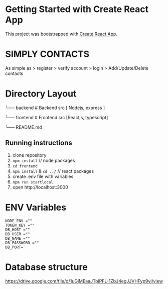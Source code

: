 # Getting Started with Create React App

This project was bootstrapped with [Create React App](https://github.com/facebook/create-react-app).

# SIMPLY CONTACTS

As simple as > register > verify account > login > Add/Update/Delete contacts

# Directory Layout

└── backend # Backend src [ Nodejs, express ]

└── frontend # Frontend src [Reactjs, typescript]

└── README.md

## Running instructions

1. clone repository
2. `npm install` // node packages
3. `cd frontend`
4. `npm install` & `cd ../` // react packages
5. create .env file with variables
6. `npm run startlocal`
7. open http://localhost:3000

# ENV Variables

```
NODE_ENV =""
TOKEN_KEY =""
DB_HOST =""
DB_USER =""
DB_NAME =""
DB_PASSWORD =""
DB_PORT=
```

# Database structure

https://drive.google.com/file/d/1uGjMEaaJTpiPFL-1ZbJ4egJJVHFyp9vj/view
